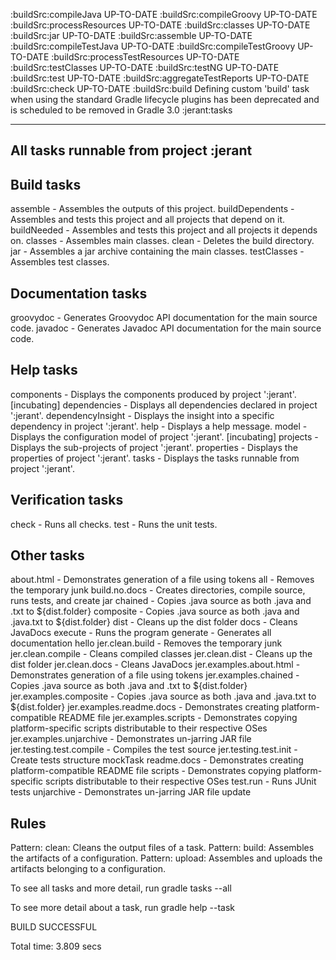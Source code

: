 :buildSrc:compileJava UP-TO-DATE
:buildSrc:compileGroovy UP-TO-DATE
:buildSrc:processResources UP-TO-DATE
:buildSrc:classes UP-TO-DATE
:buildSrc:jar UP-TO-DATE
:buildSrc:assemble UP-TO-DATE
:buildSrc:compileTestJava UP-TO-DATE
:buildSrc:compileTestGroovy UP-TO-DATE
:buildSrc:processTestResources UP-TO-DATE
:buildSrc:testClasses UP-TO-DATE
:buildSrc:testNG UP-TO-DATE
:buildSrc:test UP-TO-DATE
:buildSrc:aggregateTestReports UP-TO-DATE
:buildSrc:check UP-TO-DATE
:buildSrc:build
Defining custom 'build' task when using the standard Gradle lifecycle plugins has been deprecated and is scheduled to be removed in Gradle 3.0
:jerant:tasks

------------------------------------------------------------
All tasks runnable from project :jerant
------------------------------------------------------------

Build tasks
-----------
assemble - Assembles the outputs of this project.
buildDependents - Assembles and tests this project and all projects that depend on it.
buildNeeded - Assembles and tests this project and all projects it depends on.
classes - Assembles main classes.
clean - Deletes the build directory.
jar - Assembles a jar archive containing the main classes.
testClasses - Assembles test classes.

Documentation tasks
-------------------
groovydoc - Generates Groovydoc API documentation for the main source code.
javadoc - Generates Javadoc API documentation for the main source code.

Help tasks
----------
components - Displays the components produced by project ':jerant'. [incubating]
dependencies - Displays all dependencies declared in project ':jerant'.
dependencyInsight - Displays the insight into a specific dependency in project ':jerant'.
help - Displays a help message.
model - Displays the configuration model of project ':jerant'. [incubating]
projects - Displays the sub-projects of project ':jerant'.
properties - Displays the properties of project ':jerant'.
tasks - Displays the tasks runnable from project ':jerant'.

Verification tasks
------------------
check - Runs all checks.
test - Runs the unit tests.

Other tasks
-----------
about.html - Demonstrates generation of a file using tokens
all - Removes the temporary junk
build.no.docs - Creates directories, compile source, runs tests, and create jar
chained - Copies .java source as both .java and .txt to ${dist.folder}
composite - Copies .java source as both .java and .java.txt to ${dist.folder}
dist - Cleans up the dist folder
docs - Cleans JavaDocs
execute - Runs the program
generate - Generates all documentation
hello
jer.clean.build - Removes the temporary junk
jer.clean.compile - Cleans compiled classes
jer.clean.dist - Cleans up the dist folder
jer.clean.docs - Cleans JavaDocs
jer.examples.about.html - Demonstrates generation of a file using tokens
jer.examples.chained - Copies .java source as both .java and .txt to ${dist.folder}
jer.examples.composite - Copies .java source as both .java and .java.txt to ${dist.folder}
jer.examples.readme.docs - Demonstrates creating platform-compatible README file
jer.examples.scripts - Demonstrates copying platform-specific scripts distributable to their respective OSes
jer.examples.unjarchive - Demonstrates un-jarring JAR file
jer.testing.test.compile - Compiles the test source
jer.testing.test.init - Create tests structure
mockTask
readme.docs - Demonstrates creating platform-compatible README file
scripts - Demonstrates copying platform-specific scripts distributable to their respective OSes
test.run - Runs JUnit tests
unjarchive - Demonstrates un-jarring JAR file
update

Rules
-----
Pattern: clean<TaskName>: Cleans the output files of a task.
Pattern: build<ConfigurationName>: Assembles the artifacts of a configuration.
Pattern: upload<ConfigurationName>: Assembles and uploads the artifacts belonging to a configuration.

To see all tasks and more detail, run gradle tasks --all

To see more detail about a task, run gradle help --task <task>

BUILD SUCCESSFUL

Total time: 3.809 secs
